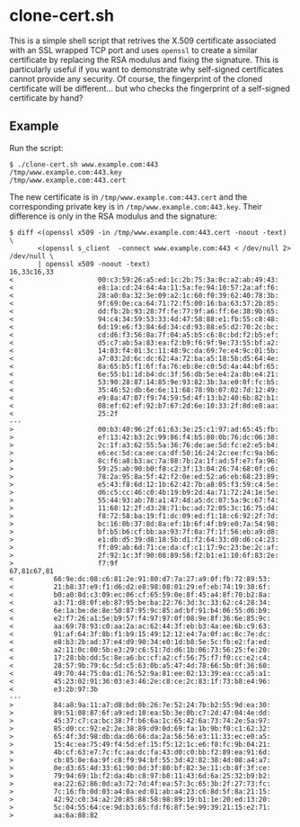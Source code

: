 clone-cert.sh
=============

This is a simple shell script that retrives the X.509 certificate associated
with an SSL wrapped TCP port and uses `openssl` to create a similar
certificate by replacing the RSA modulus and fixing the signature. This is
particularly useful if you want to demonstrate why self-signed certificates
cannot provide any security. Of course, the fingerprint of the cloned
certificate will be different... but who checks the fingerprint of a
self-signed certificate by hand?

Example
-------

Run the script:

    $ ./clone-cert.sh www.example.com:443
    /tmp/www.example.com:443.key
    /tmp/www.example.com:443.cert

The new certificate is in `/tmp/www.example.com:443.cert` and the corresponding
private key is in `/tmp/www.example.com:443.key`. Their difference is only in
the RSA modulus and the signature:

	$ diff <(openssl x509 -in /tmp/www.example.com:443.cert -noout -text) \
           <(openssl s_client  -connect www.example.com:443 < /dev/null 2> /dev/null \
           | openssl x509 -noout -text)
	16,33c16,33
	<                     00:c3:59:26:a5:ed:1c:2b:75:3a:0c:a2:ab:49:43:
	<                     e8:1a:cd:24:64:4a:11:5a:fe:94:10:57:2a:af:f6:
	<                     28:a0:0a:32:3e:09:a2:1c:60:f0:39:62:40:78:3b:
	<                     9f:69:0e:ca:64:71:72:f5:00:16:ba:63:57:2b:85:
	<                     dd:fb:2b:93:28:7f:fe:77:9f:a6:ff:6e:38:9b:65:
	<                     94:c4:34:59:53:33:4d:47:58:88:e1:fb:55:c8:48:
	<                     6d:19:e6:f3:84:6d:34:cd:93:88:e5:d2:70:2c:bc:
	<                     cd:d6:f3:56:8a:7f:04:a5:b5:c6:8c:bd:f2:b5:ef:
	<                     d5:c7:ab:5a:83:ea:f2:b9:f6:9f:9e:73:55:bf:a2:
	<                     14:03:f4:01:3c:11:48:9c:da:69:7e:e4:9c:01:5b:
	<                     a7:03:2d:6c:dc:62:4a:72:ba:a5:18:5b:d5:64:4e:
	<                     8a:65:b5:f1:6f:fa:76:eb:8e:c0:5d:4a:44:bf:65:
	<                     6e:55:b1:1d:b4:dc:3f:56:db:5e:e4:2a:8b:e4:21:
	<                     53:90:28:87:14:85:9e:93:82:3b:3a:e0:0f:fc:b5:
	<                     35:46:52:db:6e:6e:11:68:78:9b:07:02:7d:12:49:
	<                     e9:8a:47:07:f9:74:59:5d:4f:13:b2:40:6b:82:b1:
	<                     08:ef:62:ef:92:b7:67:2d:6e:10:33:2f:8d:e8:aa:
	<                     25:2f
	---
	>                     00:b3:40:96:2f:61:63:3e:25:c1:97:ad:65:45:fb:
	>                     ef:13:42:b3:2c:99:86:f4:b5:80:0b:76:dc:06:38:
	>                     2c:1f:a3:62:55:5a:36:76:de:ae:5d:fc:e2:e5:b4:
	>                     e6:ec:5d:ca:ee:ca:df:50:16:24:2c:ee:fc:9a:b6:
	>                     8c:f6:a8:b3:ac:7a:08:7b:2a:1f:ad:5f:e7:fa:96:
	>                     59:25:ab:90:b0:f8:c2:3f:13:04:26:74:68:0f:c6:
	>                     78:2a:95:8a:5f:42:f2:0e:ed:52:a6:eb:68:23:89:
	>                     e5:43:f8:6d:12:1b:62:42:7b:a8:05:f3:59:c4:5e:
	>                     d6:c5:cc:46:c0:4b:19:b9:2d:4a:71:72:24:1e:5e:
	>                     55:44:93:ab:78:a1:47:4d:a5:dc:07:5a:9c:67:f4:
	>                     11:68:12:2f:d3:28:71:bc:ad:72:05:3c:16:75:d4:
	>                     f8:72:58:ba:19:f1:dc:09:ed:f1:18:c6:92:2f:7d:
	>                     bc:16:0b:37:8d:8a:ef:1b:6f:4f:b9:e0:7a:54:98:
	>                     bf:b5:b6:cf:bb:aa:93:7f:0a:7f:1f:56:eb:a9:d8:
	>                     e1:db:d5:39:d8:18:5b:d1:f2:64:33:d0:d6:c4:23:
	>                     ff:09:ab:6d:71:ce:da:cf:c1:17:9c:23:be:2c:af:
	>                     2f:92:1c:3f:90:08:89:58:f2:b1:e1:10:6f:83:2e:
	>                     f7:9f
	67,81c67,81
	<          66:9e:dc:08:c6:81:2e:91:80:d7:7a:27:a9:0f:fb:72:89:53:
	<          21:b8:37:e9:f1:d6:d2:e8:98:08:01:29:ef:eb:74:19:30:6f:
	<          b0:a0:8d:c3:09:ec:06:cf:65:59:0e:8f:45:a4:8f:70:b2:8a:
	<          a3:71:d8:0f:eb:87:95:be:ba:22:76:3d:3c:33:62:c4:28:34:
	<          6e:1a:be:de:8e:50:87:95:9c:85:ad:bf:91:b4:06:55:d6:b9:
	<          e2:f7:26:a1:5e:b9:57:f4:97:97:0f:08:9e:8f:36:6e:85:9c:
	<          aa:69:78:93:c0:aa:2a:ac:62:44:3f:eb:b3:4a:ee:6b:c9:63:
	<          91:af:64:3f:8b:f1:b9:15:49:12:12:e4:7a:0f:ac:8c:7e:dc:
	<          e8:b3:2b:ad:37:e4:d9:90:34:e0:1d:b8:5e:5c:fb:e2:fa:ed:
	<          a2:11:0c:00:5b:e3:29:c6:51:7d:d6:1b:06:73:56:25:fe:20:
	<          17:28:bb:dd:5c:8e:a6:bc:cf:a2:cf:56:75:f7:f0:cc:e2:c4:
	<          28:57:9b:79:6c:5d:c5:63:0b:a5:47:4d:78:66:5b:0f:36:60:
	<          49:70:44:75:0a:d1:76:52:9a:81:ee:02:13:39:ea:cc:a5:a1:
	<          45:23:02:91:36:03:e3:46:2e:c8:ce:2c:83:1f:73:b8:e4:96:
	<          e3:2b:97:3b
	---
	>          84:a8:9a:11:a7:d8:bd:0b:26:7e:52:24:7b:b2:55:9d:ea:30:
	>          89:51:08:87:6f:a9:ed:10:ea:5b:3e:0b:c7:2d:47:04:4e:dd:
	>          45:37:c7:ca:bc:38:7f:b6:6a:1c:65:42:6a:73:74:2e:5a:97:
	>          85:d0:cc:92:e2:2e:38:89:d9:0d:69:fa:1b:9b:f0:c1:62:32:
	>          65:4f:3d:98:db:da:d6:66:da:2a:56:56:e3:11:33:ec:e0:a5:
	>          15:4c:ea:75:49:f4:5d:ef:15:f5:12:1c:e6:f8:fc:9b:04:21:
	>          4b:cf:63:e7:7c:fc:aa:dc:fa:43:d0:c0:bb:f2:89:ea:91:6d:
	>          cb:85:8e:6a:9f:c8:f9:94:bf:55:3d:42:82:38:4d:08:a4:a7:
	>          0e:d3:65:4d:33:61:90:0d:3f:80:bf:82:3e:11:cb:8f:3f:ce:
	>          79:94:69:1b:f2:da:4b:c8:97:b8:11:43:6d:6a:25:32:b9:b2:
	>          ea:22:62:86:0d:a3:72:7d:4f:ea:57:3c:65:3b:2f:27:73:fc:
	>          7c:16:fb:0d:03:a4:0a:ed:01:ab:a4:23:c6:8d:5f:8a:21:15:
	>          42:92:c0:34:a2:20:85:88:58:98:89:19:b1:1e:20:ed:13:20:
	>          5c:04:55:64:ce:9d:b3:65:fd:f6:8f:5e:99:39:21:15:e2:71:
	>          aa:6a:88:82

